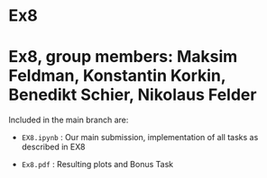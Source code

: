 # Ex8

# Ex8, group members: Maksim Feldman, Konstantin Korkin, Benedikt Schier, Nikolaus Felder

Included in the main branch are: 

- `EX8.ipynb` : Our main submission, implementation of all tasks as described in EX8



- `Ex8.pdf` : Resulting plots and Bonus Task

